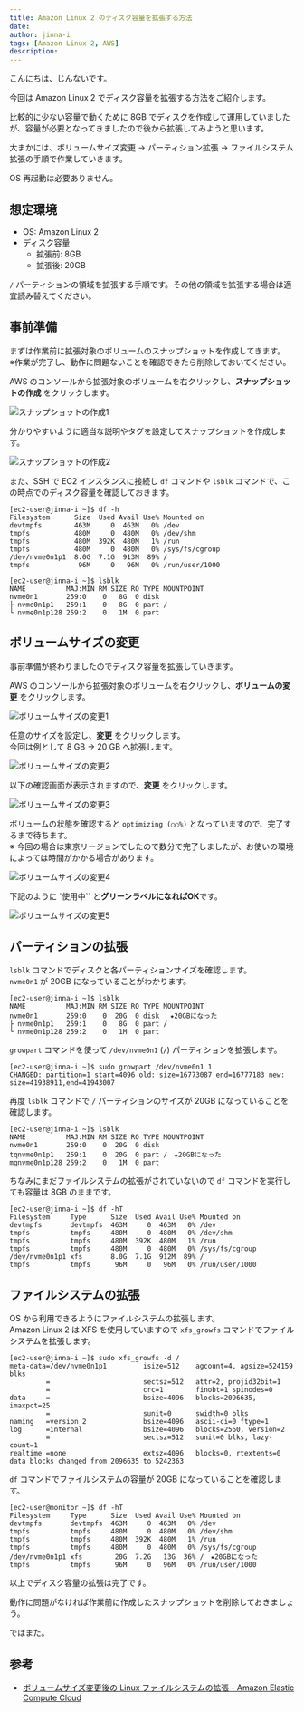 ```yaml
---
title: Amazon Linux 2 のディスク容量を拡張する方法
date: 
author: jinna-i
tags: [Amazon Linux 2, AWS]
description: 
---
```


こんにちは、じんないです。

今回は Amazon Linux 2 でディスク容量を拡張する方法をご紹介します。

比較的に少ない容量で動くために 8GB でディスクを作成して運用していましたが、容量が必要となってきましたので後から拡張してみようと思います。

大まかには、ボリュームサイズ変更 → パーティション拡張 → ファイルシステム拡張の手順で作業していきます。

OS 再起動は必要ありません。

## 想定環境
- OS: Amazon Linux 2
- ディスク容量
    - 拡張前: 8GB
    - 拡張後: 20GB

`/` パーティションの領域を拡張する手順です。その他の領域を拡張する場合は適宜読み替えてください。 

## 事前準備

まずは作業前に拡張対象のボリュームのスナップショットを作成してきます。  
※作業が完了し、動作に問題ないことを確認できたら削除しておいてください。

AWS のコンソールから拡張対象のボリュームを右クリックし、**スナップショットの作成** をクリックします。

![スナップショットの作成1](images/001.png)

分かりやすいように適当な説明やタグを設定してスナップショットを作成します。

![スナップショットの作成2](images/002.png)

また、SSH で EC2 インスタンスに接続し `df` コマンドや `lsblk` コマンドで、この時点でのディスク容量を確認しておきます。

```
[ec2-user@jinna-i ~]$ df -h
Filesystem      Size  Used Avail Use% Mounted on
devtmpfs        463M     0  463M   0% /dev
tmpfs           480M     0  480M   0% /dev/shm
tmpfs           480M  392K  480M   1% /run
tmpfs           480M     0  480M   0% /sys/fs/cgroup
/dev/nvme0n1p1  8.0G  7.1G  913M  89% /
tmpfs            96M     0   96M   0% /run/user/1000

[ec2-user@jinna-i ~]$ lsblk
NAME          MAJ:MIN RM SIZE RO TYPE MOUNTPOINT
nvme0n1       259:0    0   8G  0 disk
├ nvme0n1p1   259:1    0   8G  0 part /
└ nvme0n1p128 259:2    0   1M  0 part
```

## ボリュームサイズの変更

事前準備が終わりましたのでディスク容量を拡張していきます。

AWS のコンソールから拡張対象のボリュームを右クリックし、**ボリュームの変更** をクリックします。

![ボリュームサイズの変更1](images/003.png)

任意のサイズを設定し、**変更** をクリックします。  
今回は例として 8 GB → 20 GB へ拡張します。

![ボリュームサイズの変更2](images/004.png)

以下の確認画面が表示されますので、**変更** をクリックします。

![ボリュームサイズの変更3](images/005.png)

ボリュームの状態を確認すると `optimizing (○○%)` となっていますので、完了するまで待ちます。  
※ 今回の場合は東京リージョンでしたので数分で完了しましたが、お使いの環境によっては時間がかかる場合があります。

![ボリュームサイズの変更4](images/006.png)

下記のように `使用中`` と**グリーンラベルになればOK**です。

![ボリュームサイズの変更5](images/007.png)

## パーティションの拡張

`lsblk` コマンドでディスクと各パーティションサイズを確認します。  
`nvme0n1` が 20GB になっていることがわかります。

```
[ec2-user@jinna-i ~]$ lsblk
NAME          MAJ:MIN RM SIZE RO TYPE MOUNTPOINT
nvme0n1       259:0    0  20G  0 disk 　★20GBになった
├ nvme0n1p1   259:1    0   8G  0 part /
└ nvme0n1p128 259:2    0   1M  0 part
```

`growpart` コマンドを使って `/dev/nvme0n1` (`/`) パーティションを拡張します。

```
[ec2-user@jinna-i ~]$ sudo growpart /dev/nvme0n1 1
CHANGED: partition=1 start=4096 old: size=16773087 end=16777183 new: size=41938911,end=41943007
```

再度 `lsblk` コマンドで `/` パーティションのサイズが 20GB になっていることを確認します。

```
[ec2-user@jinna-i ~]$ lsblk
NAME          MAJ:MIN RM SIZE RO TYPE MOUNTPOINT
nvme0n1       259:0    0  20G  0 disk
tqnvme0n1p1   259:1    0  20G  0 part /　★20GBになった
mqnvme0n1p128 259:2    0   1M  0 part
```

ちなみにまだファイルシステムの拡張がされていないので `df` コマンドを実行しても容量は 8GB のままです。

```
[ec2-user@jinna-i ~]$ df -hT
Filesystem     Type      Size  Used Avail Use% Mounted on
devtmpfs       devtmpfs  463M     0  463M   0% /dev
tmpfs          tmpfs     480M     0  480M   0% /dev/shm
tmpfs          tmpfs     480M  392K  480M   1% /run
tmpfs          tmpfs     480M     0  480M   0% /sys/fs/cgroup
/dev/nvme0n1p1 xfs       8.0G  7.1G  912M  89% /
tmpfs          tmpfs      96M     0   96M   0% /run/user/1000
```

## ファイルシステムの拡張

OS から利用できるようにファイルシステムの拡張します。  
Amazon Linux 2 は XFS を使用していますので `xfs_growfs` コマンドでファイルシステムを拡張します。

```
[ec2-user@jinna-i ~]$ sudo xfs_growfs -d /
meta-data=/dev/nvme0n1p1         isize=512    agcount=4, agsize=524159 blks
         =                       sectsz=512   attr=2, projid32bit=1
         =                       crc=1        finobt=1 spinodes=0
data     =                       bsize=4096   blocks=2096635, imaxpct=25
         =                       sunit=0      swidth=0 blks
naming   =version 2              bsize=4096   ascii-ci=0 ftype=1
log      =internal               bsize=4096   blocks=2560, version=2
         =                       sectsz=512   sunit=0 blks, lazy-count=1
realtime =none                   extsz=4096   blocks=0, rtextents=0
data blocks changed from 2096635 to 5242363
```

`df` コマンドでファイルシステムの容量が 20GB になっていることを確認します。

```
[ec2-user@monitor ~]$ df -hT
Filesystem     Type      Size  Used Avail Use% Mounted on
devtmpfs       devtmpfs  463M     0  463M   0% /dev
tmpfs          tmpfs     480M     0  480M   0% /dev/shm
tmpfs          tmpfs     480M  392K  480M   1% /run
tmpfs          tmpfs     480M     0  480M   0% /sys/fs/cgroup
/dev/nvme0n1p1 xfs        20G  7.2G   13G  36% /　★20GBになった
tmpfs          tmpfs      96M     0   96M   0% /run/user/1000
```

以上でディスク容量の拡張は完了です。

動作に問題がなければ作業前に作成したスナップショットを削除しておきましょう。

ではまた。

## 参考

- [ボリュームサイズ変更後の Linux ファイルシステムの拡張 - Amazon Elastic Compute Cloud](https://docs.aws.amazon.com/ja_jp/AWSEC2/latest/UserGuide/recognize-expanded-volume-linux.html)
